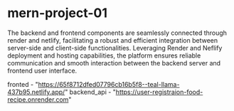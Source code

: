# mern-project-01

The backend and frontend components are seamlessly connected through render and netlify, facilitating a robust 
and efficient integration between server-side and client-side functionalities. Leveraging Render and Neflify 
deployment and hosting capabilities, the platform ensures reliable communication and smooth interaction 
between the backend server and frontend user interface.

fronted - "https://65f8712dfed07796cb16b5f8--teal-llama-437b95.netlify.app/"
backend_api - "https://user-registraion-food-recipe.onrender.com"
